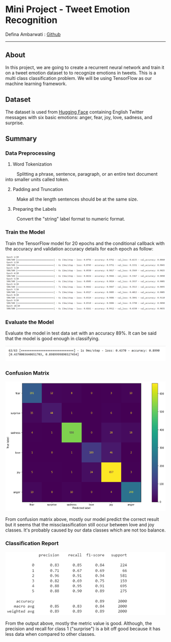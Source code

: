 # Mini Project - Tweet Emotion Recognition
Defina Ambarwati : [Github](https://github.com/definaa2412)
***

## About
  In this project, we are going to create a recurrent neural network and train it on a tweet emotion dataset to to recognize emotions in tweets. This is a multi class classification problem. We will be using TensorFlow as our machine learning framework.
  
## Dataset
  The dataset is used from [Hugging Face](https://huggingface.co/datasets/emotion) containing English Twitter messages with six basic emotions: anger, fear, joy, love, sadness, and surprise.
  
## Summary
### Data Preprocessing
1. Word Tokenization

$\qquad$ Splitting a phrase, sentence, paragraph, or an entire text document into smaller units called token.

2. Padding and Truncation

$\qquad$ Make all the length sentences should be at the same size.

3. Preparing the Labels

$\qquad$ Convert the "string" label format to numeric format.

### Train the Model

Train the TensorFlow model for 20 epochs and the conditional callback with the accuracy and validation accuracy details for each epoch as follow:

![Acc details](https://github.com/definaa2412/Tweet-Emotion-Detection/blob/main/images/Accuracy%20details.png)

### Evaluate the Model

Evaluate the model in test data set with an accuracy 89%. It can be said that the model is good enough in classifying.

![Acc eval](https://github.com/definaa2412/Tweet-Emotion-Detection/blob/main/images/Accuracy%20Evaluate.png)

### Confusion Matrix

<div align="center">

![cm](https://github.com/definaa2412/Tweet-Emotion-Detection/blob/main/images/cm.png)

</div>
 
  From confusion matrix above, mostly our model predict the correct result but it seems that the missclassification still occur between love and joy classes. It's probably caused by our data classes which are not too balance.
  
### Classification Report

<div align="center">

![cr](https://github.com/definaa2412/Tweet-Emotion-Detection/blob/main/images/cr.png)

</div>

  From the output above, mostly the metric value is good. Although, the precision and recall for class 1 ("surprise") is a bit off good because it has less data when compared to other classes.






